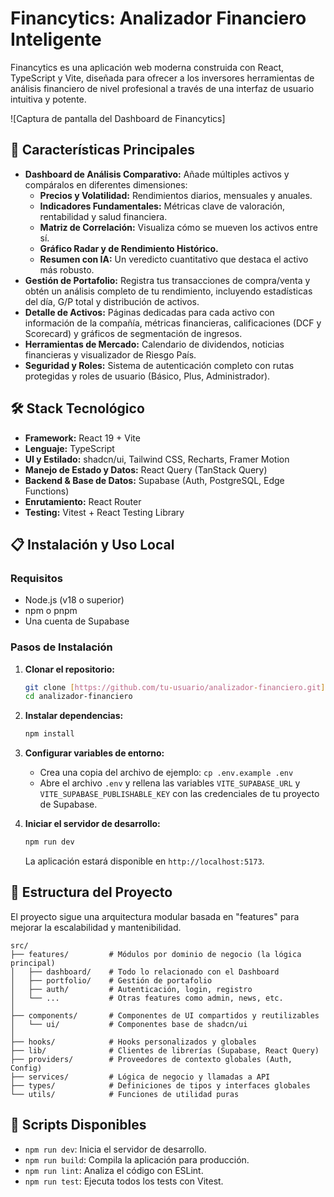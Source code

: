 # Financytics: Analizador Financiero Inteligente

Financytics es una aplicación web moderna construida con React, TypeScript y Vite, diseñada para ofrecer a los inversores herramientas de análisis financiero de nivel profesional a través de una interfaz de usuario intuitiva y potente.

![Captura de pantalla del Dashboard de Financytics]

## 🚀 Características Principales

* **Dashboard de Análisis Comparativo:** Añade múltiples activos y compáralos en diferentes dimensiones:
    * **Precios y Volatilidad:** Rendimientos diarios, mensuales y anuales.
    * **Indicadores Fundamentales:** Métricas clave de valoración, rentabilidad y salud financiera.
    * **Matriz de Correlación:** Visualiza cómo se mueven los activos entre sí.
    * **Gráfico Radar y de Rendimiento Histórico.**
    * **Resumen con IA:** Un veredicto cuantitativo que destaca el activo más robusto.
* **Gestión de Portafolio:** Registra tus transacciones de compra/venta y obtén un análisis completo de tu rendimiento, incluyendo estadísticas del día, G/P total y distribución de activos.
* **Detalle de Activos:** Páginas dedicadas para cada activo con información de la compañía, métricas financieras, calificaciones (DCF y Scorecard) y gráficos de segmentación de ingresos.
* **Herramientas de Mercado:** Calendario de dividendos, noticias financieras y visualizador de Riesgo País.
* **Seguridad y Roles:** Sistema de autenticación completo con rutas protegidas y roles de usuario (Básico, Plus, Administrador).

## 🛠️ Stack Tecnológico

* **Framework:** React 19 + Vite
* **Lenguaje:** TypeScript
* **UI y Estilado:** shadcn/ui, Tailwind CSS, Recharts, Framer Motion
* **Manejo de Estado y Datos:** React Query (TanStack Query)
* **Backend & Base de Datos:** Supabase (Auth, PostgreSQL, Edge Functions)
* **Enrutamiento:** React Router
* **Testing:** Vitest + React Testing Library

## 📋 Instalación y Uso Local

### **Requisitos**

* Node.js (v18 o superior)
* npm o pnpm
* Una cuenta de Supabase

### **Pasos de Instalación**

1.  **Clonar el repositorio:**
    ```bash
    git clone [https://github.com/tu-usuario/analizador-financiero.git](https://github.com/tu-usuario/analizador-financiero.git)
    cd analizador-financiero
    ```

2.  **Instalar dependencias:**
    ```bash
    npm install
    ```

3.  **Configurar variables de entorno:**
    * Crea una copia del archivo de ejemplo: `cp .env.example .env`
    * Abre el archivo `.env` y rellena las variables `VITE_SUPABASE_URL` y `VITE_SUPABASE_PUBLISHABLE_KEY` con las credenciales de tu proyecto de Supabase.

4.  **Iniciar el servidor de desarrollo:**
    ```bash
    npm run dev
    ```
    La aplicación estará disponible en `http://localhost:5173`.

## 📁 Estructura del Proyecto

El proyecto sigue una arquitectura modular basada en "features" para mejorar la escalabilidad y mantenibilidad.

```
src/
├── features/         # Módulos por dominio de negocio (la lógica principal)
│   ├── dashboard/    # Todo lo relacionado con el Dashboard
│   ├── portfolio/    # Gestión de portafolio
│   ├── auth/         # Autenticación, login, registro
│   └── ...           # Otras features como admin, news, etc.
│
├── components/       # Componentes de UI compartidos y reutilizables
│   └── ui/           # Componentes base de shadcn/ui
│
├── hooks/            # Hooks personalizados y globales
├── lib/              # Clientes de librerías (Supabase, React Query)
├── providers/        # Proveedores de contexto globales (Auth, Config)
├── services/         # Lógica de negocio y llamadas a API
├── types/            # Definiciones de tipos y interfaces globales
└── utils/            # Funciones de utilidad puras
```

## 🧪 Scripts Disponibles

* `npm run dev`: Inicia el servidor de desarrollo.
* `npm run build`: Compila la aplicación para producción.
* `npm run lint`: Analiza el código con ESLint.
* `npm run test`: Ejecuta todos los tests con Vitest.